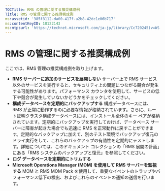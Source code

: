```yaml
---
TOCTitle: RMS の管理に関する推奨構成例
Title: RMS の管理に関する推奨構成例
ms:assetid: '385f8112-da00-417f-a2b8-42dc1e06b717'
ms:contentKeyID: 18122143
ms:mtpsurl: 'https://technet.microsoft.com/ja-jp/library/Cc720245(v=WS.10)'
---
```


RMS の管理に関する推奨構成例
============================

ここでは、RMS 管理の推奨構成例を取り上げます。

-   **RMS サーバーに追加のサービスを展開しない**
    サーバー上で RMS サービス以外のサービスを実行すると、セキュリティ上の問題につながる競合が発生する可能性があります。パフォーマンス カウンタを使用して、サービスの低下や競合が発生していないかどうかをチェックしてください。
-   **構成データベースを定期的にバックアップする**
    構成データベースには、RMS が正常に動作するのに必要な情報が格納されています。さらに、ルート証明クラスタ構成データベースには、インストール全体のキー ペアが格納されています。定期的にバックアップを実行しておけば、データベース サーバーに障害が起きた場合でも迅速に RMS を正常動作に戻すことができます。定期的なバックアップに加えて、別のテスト環境でバックアップ復元のドライ実行をして、これらのバックアップの有効性を定期的にテストします。詳細については、このドキュメント コレクションの「RMS 展開の計画」にある「RMS システムのバックアップと復元」を参照してください。
-   **ログ データベースを定期的にトリムする**
-   **Microsoft Operations Manager (MOM) を使用して RMS サーバーを監視する**
    MOM と RMS MOM Pack を使用して、重要なイベントのトラップやパフォーマンス低下の検出、およびこれらのイベントの通知の送信を行います。
